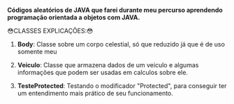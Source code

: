 **Códigos aleatórios de JAVA que farei durante meu percurso aprendendo
programação orientada a objetos com JAVA.**

:flushed:CLASSES EXPLICAÇÕES::flushed:

1. **Body**: Classe sobre um corpo celestial, só que reduzido já que é de uso somente meu

2. **Veiculo**: Classe que armazena dados de um veiculo e algumas informações que podem ser usadas em calculos sobre ele.

3. **TesteProtected**: Testando o modificador "Protected", para conseguir ter um entendimento mais prático de seu funcionamento.